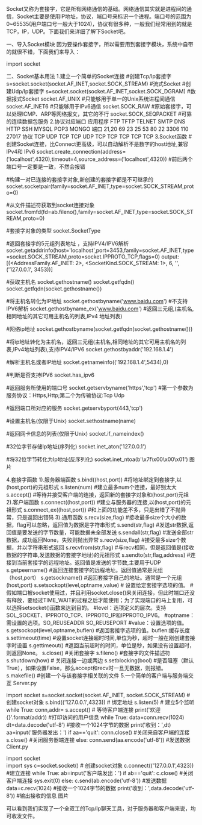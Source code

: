 Socket又称为套接字，它是所有网络通信的基础。网络通信其实就是进程间的通信，Socket主要是使用IP地址，协议，端口号来标识一个进程。端口号的范围为0~65535(用户端口号一般大于1024)，协议有很多种，一般我们经常用到的就是TCP，IP，UDP。下面我们来详细了解下Socket吧。



一、导入Socket模块
因为要操作套接字，所以需要用到套接字模块，系统中自带的就很不错，下面我们来导入：

  import socket

二、Socket基本用法
1.建立一个简单的Socket连接
#创建Tcp/Ip套接字
  s=socket.socket(socket.AF_INET,socket.SOCK_STREAM) #流式Socket
#创建Udp/Ip套接字
  s=socket.socket(socket.AF_INET,socket.SOCK_DGRAM) #数据报式Socket
  socket.AF_UNIX  #只能够用于单一的Unix系统进程间通信
  socket.AF_INET6  #只能够用于IPv6通信
  socket.SOCK_RAW  #原始套接字，可以处理ICMP、ARP等网络报文，其它的不行
  socket.SOCK_SEQPACKET  #可靠的连续数据包服务
2.协议对应端口
应用程序    FTP   TFTP  TELNET  SMTP  DNS   HTTP  SSH   MYSQL  POP3   MONGO
  端口     21,20  69     23     25    53    80    22    3306   110   27017
  协议      TCP   UDP    TCP    TCP   UDP   TCP   TCP    TCP   TCP    TCP
3.Socket函数
#创建Socket连接，比Connect更高级，可以自动解析不是数字的host地址,兼容IPv4和 IPv6
  socket.create_connection(address=('localhost',4320),timeout=4,source_address=('localhost',4320))  #前后两个端口号一定要是一致，不然会报错

#构建一对已连接的套接字对象,新创建的套接字都是不可继承的
  socket.socketpair(family=socket.AF_INET,type=socket.SOCK_STREAM,proto=0)

#从文件描述符获取到socket连接对象
  socket.fromfd(fd=ab.fileno(),family=socket.AF_INET,type=socket.SOCK_STREAM,proto=0)

#套接字对象的类型
  socket.SocketType

#返回套接字的5元组列表地址 ，支持IPV4/IPV6解析
  socket.getaddrinfo(host='localhost',port=3453,family=socket.AF_INET,type=socket.SOCK_STREAM,proto=socket.IPPROTO_TCP,flags=0)
  output:
  [(<AddressFamily.AF_INET: 2>, <SocketKind.SOCK_STREAM: 1>, 6, '', ('127.0.0.1', 3453))]

#获取主机名
  socket.gethostname()
  socket.getfqdn()
  socket.getfqdn(socket.gethostname())

#将主机名转化为IP地址
  socket.gethostbyname('www.baidu.com') #不支持IPV6解析
  socket.gethostbyname_ex('www.baidu.com') #返回三元组,(主机名,相同地址的其它可用主机名的列表,IPv4 地址列表)

#网络ip地址
  socket.gethostbyname(socket.getfqdn(socket.gethostname()))

#将ip地址转化为主机名，返回三元组(主机名,相同地址的其它可用主机名的列表,IPv4地址列表),支持IPV4/IPV6
  socket.gethostbyaddr('192.168.1.4')

#解析主机名或者IP地址
  socket.getnameinfo(('192.168.1.4',5434),0)

#判断是否支持IPV6
  socket.has_ipv6

#返回服务所使用的端口号
  socket.getservbyname('https','tcp') #第一个参数为服务协议：Https,Http;第二个为传输协议:Tcp Udp

#返回端口所对应的服务
  socket.getservbyport(443,'tcp')

#设置主机名(仅限于Unix)
  socket.sethostname(name)

#返回网卡信息的列表(仅限于Unix)
  socket.if_nameindex()

#32位字节存储Ip地址(序列化)
  socket.inet_aton('127.0.0.1')

#将32位字节转化为Ip地址(反序列化)
  socket.inet_ntoa(b'\x7f\x00\x00\x01')
图片

4.套接字函数
1).服务器端函数
  s.bind((host,port)) #将地址绑定到套接字,以(host,port)的元祖形式
  s.listen(num)  #建立最多num个连接，最好别太大
  s.accept()     #等待并接受客户端的连接，返回新的套接字对象和(host,port)元祖
2).客户端函数
  s.connect((host,port)) #建立与服务器的连接,以(host,port)的元祖形式
  s.connect_ex((host,port)) #和上面的功能差不多，只是出错了不抛异常，只是返回出错码
3).通用函数
  s.recv(size,flag)       #接收最多size个大小的数据，flag可以忽略，返回值为数据是字符串形式
  s.send(str,flag)        #发送str数据,返回值是要发送的字节数量，可能数据未全部发送
  s.sendall(str,flag)     #发送全部str数据，成功返回None，失败则抛出异常
  s.recv(size,flag)       #接受最多size个数据，并以字符串形式返回
  s.recvfrom(str,flag)    #与recv相同，但是返回值是(接收数据的字符串,发送数据的套接字地址)的元祖形式
  s.sendto(str,flag,address) #连接到当前套接字的远程地址。返回值是发送的字节数,主要用于UDP
  s.getpeername()     #返回连接套接字的远程地址。返回值通常是元组（host,port）
  s.getsockname()     #返回套接字自己的地址。通常是一个元组(host,port)
  s.setsockopt(level,optname,value) # 设置给定套接字选项的值。
#假如端口被socket使用过，并且利用socket.close()来关闭连接，但此时端口还没有释放，要经过TIME_WAIT的过程之后才能使用；为了实现端口的马上复用，可以选择setsocket()函数来达到目的。
#level：选项定义的层次。支持SOL_SOCKET、IPPROTO_TCP、IPPROTO_IP和IPPROTO_IPV6。
#optname：需设置的选项。SO_REUSEADDR SO_REUSEPORT
#value：设置选项的值。
  s.getsockopt(level,optname,buflen) #返回套接字选项的值。buflen:缓存长度
  s.settimeout(time)  #设置socket连接超时时间,单位为秒，超时一般在刚创建套接字时设置
  s.gettimeout()      #返回当前超时的时间，单位是秒，如果没有设置超时，则返回None。
  s.close()           #关闭套接字
  s.fileno()          #套接字的文件描述符
  s.shutdown(how)     # 关闭连接一边或两边
  s.setblocking(bool) #是否阻塞（默认True），如果设置False，那么accept和recv时一旦无数据，则报错。
  s.makefile()        #创建一个与该套接字相关联的文件
5.一个简单的客户端与服务端交互
  Server.py
  
  import socket 
  s=socket.socket(socket.AF_INET, socket.SOCK_STREAM)             # 创建socket对象
  s.bind(('127.0.0.1',4323))                                      # 绑定地址
  s.listen(5)                                                     # 建立5个监听
  while True:
      conn,addr= s.accept()                                       # 等待客户端连接
      print('欢迎{}'.format(addr))                              #打印访问的用户信息
      while True:
          data=conn.recv(1024) 
          dt=data.decode('utf-8')                                 #接收一个1024字节的数据 
          print('收到：',dt)
          aa=input('服务器发出：') 
          if aa=='quit':
              conn.close()                                        #关闭来自客户端的连接
              s.close()                                           #关闭服务器端连接
          else:
              conn.send(aa.encode('utf-8'))                       #发送数据
  Client.py

  import socket   
  import sys
  c=socket.socket()                                           # 创建socket对象
  c.connect(('127.0.0.1',4323))                                #建立连接
  while True:
      ab=input('客户端发出：')
      if ab=='quit':
          c.close()                                               #关闭客户端连接
          sys.exit(0)
      else:
          c.send(ab.encode('utf-8'))                               #发送数据
          data=c.recv(1024)                                        #接收一个1024字节的数据
          print('收到：',data.decode('utf-8'))                    #输出接收的信息
图片

可以看到我们实现了一个全双工的Tcp/Ip聊天工具，对于服务器和客户端来说，均可收发文件。
